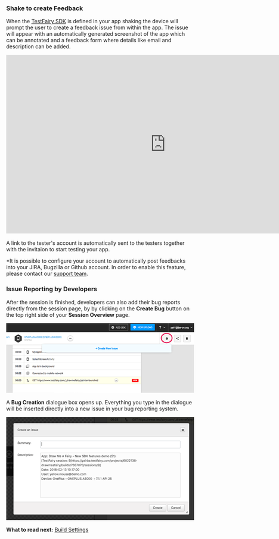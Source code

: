 <!-- ## Reporting Bugs -->
 
### Shake to create Feedback

When the [TestFairy SDK](https://docs.testfairy.com/SDK/Adding_The_SDK_To_Your_App.html) is defined in your app shaking the device will prompt the user to create a feedback issue from within the app.
The issue will appear with an automatically generated screenshot of the app which can be annotated and a feedback form where details like email and description can be added. 

<iframe width="854" height="480" src="https://www.youtube.com/embed/lVlXx01jrU8" frameborder="0" allow="autoplay; encrypted-media" allowfullscreen></iframe>


A link to the tester's account is automatically sent to the testers together with the invitaion to start testing your app.

*It is possible to configure your account to automatically post feedbacks into your JIRA, Bugzilla or Github account. In order to enable this feature, please contact our [support team](https://app.testfairy.com/contact).

### Issue Reporting by Developers

After the session is finished, developers can also add their bug reports directly from the session page, by by clicking on the **Create Bug** button on the top right side of your **Session Overview** page.

![ alt create-bug](../../img/app/report-bug-btn.png)
 
A **Bug Creation** dialogue box opens up. Everything you type in the dialogue will be inserted directly into a new issue in your bug reporting system.

![ alt bug-creation](../../img/app/report-issue-window.png)




**What to read next:** 
[Build Settings](Build_Settings.html) 
 
